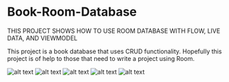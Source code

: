 # Book-Room-Database

THIS PROJECT SHOWS HOW TO USE ROOM DATABASE WITH FLOW, LIVE DATA, AND VIEWMODEL

This project is a book database that uses CRUD functionality. Hopefully this project is of help to those that need to write a project using Room. 

![alt text](https://github.com/codebyjames/Book-Room-Database/blob/main/Screenshot_20220222-175704_Book%20Room%20Database.jpg)
![alt text](https://github.com/codebyjames/Book-Room-Database/blob/main/Screenshot_20220222-175535_Book%20Room%20Database.jpg)
![alt text](https://github.com/codebyjames/Book-Room-Database/blob/main/Screenshot_20220222-175718_Book%20Room%20Database.jpg)
![alt text](https://github.com/codebyjames/Book-Room-Database/blob/main/Screenshot_20220222-175743_Book%20Room%20Database.jpg)
![alt text](https://github.com/codebyjames/Book-Room-Database/blob/main/Screenshot_20220222-175754_Book%20Room%20Database.jpg)
